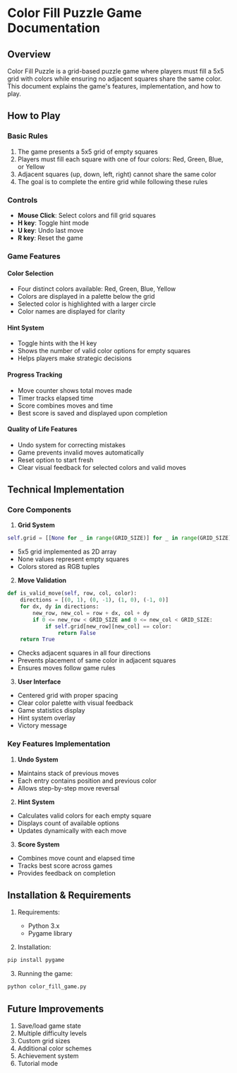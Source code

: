 # Color Fill Puzzle Game Documentation

## Overview
Color Fill Puzzle is a grid-based puzzle game where players must fill a 5x5 grid with colors while ensuring no adjacent squares share the same color. This document explains the game's features, implementation, and how to play.

## How to Play

### Basic Rules
1. The game presents a 5x5 grid of empty squares
2. Players must fill each square with one of four colors: Red, Green, Blue, or Yellow
3. Adjacent squares (up, down, left, right) cannot share the same color
4. The goal is to complete the entire grid while following these rules

### Controls
- **Mouse Click**: Select colors and fill grid squares
- **H key**: Toggle hint mode
- **U key**: Undo last move
- **R key**: Reset the game

### Game Features

#### Color Selection
- Four distinct colors available: Red, Green, Blue, Yellow
- Colors are displayed in a palette below the grid
- Selected color is highlighted with a larger circle
- Color names are displayed for clarity

#### Hint System
- Toggle hints with the H key
- Shows the number of valid color options for empty squares
- Helps players make strategic decisions

#### Progress Tracking
- Move counter shows total moves made
- Timer tracks elapsed time
- Score combines moves and time
- Best score is saved and displayed upon completion

#### Quality of Life Features
- Undo system for correcting mistakes
- Game prevents invalid moves automatically
- Reset option to start fresh
- Clear visual feedback for selected colors and valid moves

## Technical Implementation

### Core Components

1. **Grid System**
```python
self.grid = [[None for _ in range(GRID_SIZE)] for _ in range(GRID_SIZE)]
```
- 5x5 grid implemented as 2D array
- None values represent empty squares
- Colors stored as RGB tuples

2. **Move Validation**
```python
def is_valid_move(self, row, col, color):
    directions = [(0, 1), (0, -1), (1, 0), (-1, 0)]
    for dx, dy in directions:
        new_row, new_col = row + dx, col + dy
        if 0 <= new_row < GRID_SIZE and 0 <= new_col < GRID_SIZE:
            if self.grid[new_row][new_col] == color:
                return False
    return True
```
- Checks adjacent squares in all four directions
- Prevents placement of same color in adjacent squares
- Ensures moves follow game rules

3. **User Interface**
- Centered grid with proper spacing
- Clear color palette with visual feedback
- Game statistics display
- Hint system overlay
- Victory message

### Key Features Implementation

1. **Undo System**
- Maintains stack of previous moves
- Each entry contains position and previous color
- Allows step-by-step move reversal

2. **Hint System**
- Calculates valid colors for each empty square
- Displays count of available options
- Updates dynamically with each move

3. **Score System**
- Combines move count and elapsed time
- Tracks best score across games
- Provides feedback on completion

## Installation & Requirements

1. Requirements:
   - Python 3.x
   - Pygame library

2. Installation:
```bash
pip install pygame
```

3. Running the game:
```bash
python color_fill_game.py
```

## Future Improvements
1. Save/load game state
2. Multiple difficulty levels
3. Custom grid sizes
4. Additional color schemes
5. Achievement system
6. Tutorial mode
